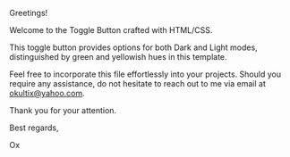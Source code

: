 Greetings!

Welcome to the Toggle Button crafted with HTML/CSS.

This toggle button provides options for both Dark and Light modes, distinguished by green and yellowish hues in this template.

Feel free to incorporate this file effortlessly into your projects. Should you require any assistance, do not hesitate to reach out to me via email at okultix@yahoo.com.

Thank you for your attention.

Best regards,

Ox
